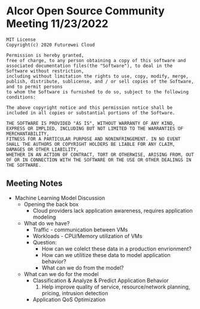 # Alcor Open Source Community Meeting 11/23/2022


    MIT License
    Copyright(c) 2020 Futurewei Cloud

    Permission is hereby granted,
    free of charge, to any person obtaining a copy of this software and associated documentation files(the "Software"), to deal in the Software without restriction,
    including without limitation the rights to use, copy, modify, merge, publish, distribute, sublicense, and / or sell copies of the Software, and to permit persons
    to whom the Software is furnished to do so, subject to the following conditions:

    The above copyright notice and this permission notice shall be included in all copies or substantial portions of the Software.

    THE SOFTWARE IS PROVIDED "AS IS", WITHOUT WARRANTY OF ANY KIND, EXPRESS OR IMPLIED, INCLUDING BUT NOT LIMITED TO THE WARRANTIES OF MERCHANTABILITY,
    FITNESS FOR A PARTICULAR PURPOSE AND NONINFRINGEMENT. IN NO EVENT SHALL THE AUTHORS OR COPYRIGHT HOLDERS BE LIABLE FOR ANY CLAIM, DAMAGES OR OTHER LIABILITY,
    WHETHER IN AN ACTION OF CONTRACT, TORT OR OTHERWISE, ARISING FROM, OUT OF OR IN CONNECTION WITH THE SOFTWARE OR THE USE OR OTHER DEALINGS IN THE SOFTWARE.

## **Meeting Notes**

* Machine Learning Model Discussion
    * Opening the back box
        * Cloud providers lack application awareness, requires application modeling 
    * What do we have?
        * Traffic  - communication between VMs
        * Workloads  - CPU/Memory utilization of VMs
        * Question:
            * How can we colelct these data in a production envrionment?
            * How can we utilitize these data to model application behavior?
            * What can we do from the model?
    * What can we do for the model
        * Classification & Analyze & Predict Application Behavior 
            1) Help improve quality of service, resource/network planning, pricing, intrusion detection 
        *  Application QoS Optimization
    
		
	
